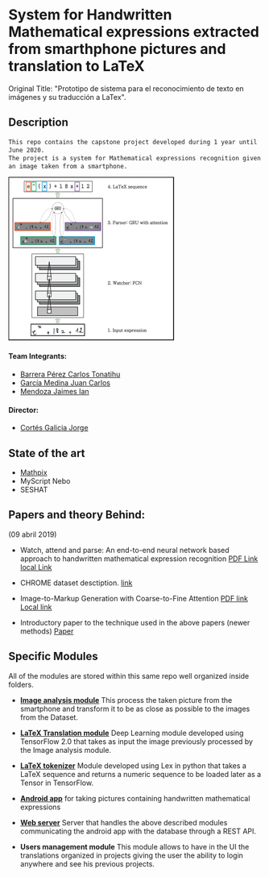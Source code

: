 # System for Handwritten Mathematical expressions  extracted from smarthphone pictures and translation to LaTeX
Original Title:  "Prototipo de sistema para el reconocimiento de texto en imágenes y su traducción a LaTex".
## Description
```
This repo contains the capstone project developed during 1 year until June 2020.
The project is a system for Mathematical expressions recognition given an image taken from a smartphone.
```

![Architecture](https://github.com/IanMendozaJaimes/SuperTT/blob/master/media_markdown/exmaple.PNG?raw=true)

#### Team Integrants: 
 * [Barrera Pérez Carlos Tonatihu](https://github.com/tonabarrera)
 * [García Medina Juan Carlos](https://github.com/QApolo)
 * [Mendoza Jaimes Ian](https://github.com/IanMendozaJaimes)
#### Director: 
 * [Cortés Galicia Jorge](https://ieeexplore.ieee.org/author/37086682631)


## State of the art
* [Mathpix](https://mathpix.com/) 
* MyScript Nebo
* SESHAT

## Papers and theory Behind:

(09 abril 2019)
* Watch, attend and parse: An end-to-end neural network based approach to handwritten mathematical expression recognition
[PDF Link]( http://home.ustc.edu.cn/~xysszjs/paper/PR2017.pdf)
[local Link](https://drive.google.com/open?id=1q7J-Fs8jnWT0yXSlXNXTd48s-dBytrxv)
* CHROME dataset desctiption.
[link](http://www.iapr-tc11.org/mediawiki/index.php/CROHME:_Competition_on_Recognition_of_Online_Handwritten_Mathematical_Expressions)

* Image-to-Markup Generation with Coarse-to-Fine Attention
[PDF link](https://arxiv.org/pdf/1609.04938.pdf)
[Local link](https://drive.google.com/open?id=1NWzY9_ReEqHK6YaZpkt9tPM9srUDunNW)
* Introductory paper to the technique used in the above papers (newer methods)
[Paper](https://towardsdatascience.com/build-a-handwritten-text-recognition-system-using-tensorflow-2326a3487cd5)

## Specific Modules
All of the modules are stored within this same repo well organized inside folders.
*  [**Image analysis module**](https://github.com/IanMendozaJaimes/SuperTT/tree/master/ImageAnalysis_Module/ImagePreprocessor) This process the taken picture from the smartphone and transform it to be as close as possible to the images from the Dataset.

* [**LaTeX Translation module**](https://github.com/IanMendozaJaimes/SuperTT/tree/master/nn) Deep Learning module developed using TensorFlow 2.0 that takes as input the image previously processed by the Image analysis module.

* [**LaTeX tokenizer**](https://github.com/IanMendozaJaimes/SuperTT/tree/master/MexpTokenizer) Module developed using Lex in python that takes a LaTeX sequence and returns a numeric sequence to be loaded later as a Tensor in TensorFlow.

*  [**Android app**](https://github.com/IanMendozaJaimes/SuperTT/tree/master/SuperTTApp) for taking pictures containing handwritten mathematical expressions

* [**Web server**](https://github.com/IanMendozaJaimes/SuperTT/tree/master/supertt) Server that handles the above described modules communicating the android app with the database through a REST API.

* **Users management module** This module allows to have in the UI the translations organized in projects giving the user the ability to login anywhere and see his previous projects. 